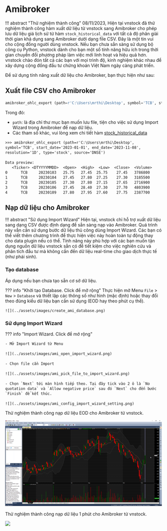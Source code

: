 # Amibroker

!!! abstract "Thử nghiệm thành công"
    08/11/2023, Hiện tại vnstock đã thử nghiệm thành công hàm xuất dữ liệu từ vnstock sang Amibroker cho phép lưu dữ liệu giá lịch sử từ hàm `stock_historical_data` với tất cả độ phân giải thời gian khả dụng sang Amibroker dưới dạng file CSV. Đây là một tin vui cho cộng đồng người dùng vnstock. Nếu bạn chưa sẳn sàng sử dụng bộ công cụ Python, vnstock dành cho bạn một số tính năng hữu ích trong thời gian chuyển đổi phương pháp làm việc mới linh hoạt và hiệu quả hơn. vnstock chào đón tất cả các bạn với mọi trình độ, kinh nghiệm khác nhau để xây dựng cộng đồng đầu tư chứng khoán Việt Nam ngày càng phát triển.

Để sử dụng tính năng xuất dữ liệu cho Amibroker, bạn thực hiện như sau:

## Xuất file CSV cho Amibroker

```python
amibroker_ohlc_export (path=r'C:\Users\mrthi\Desktop', symbol='TCB', start_date='2023-01-01', end_date='2023-11-08', resolution='1D', type='stock', source='DNSE')
```

Trong đó:

- `path`: là địa chỉ thư mục bạn muốn lưu file, tiện cho việc sử dụng Import Wizard trong Amibroker để nạp dữ liệu.
- Các tham số khác, vui lòng xem chi tiết hàm [stock_historical_data](https://docs.vnstock.site/functions/technical/#truy-xuat-du-lieu-gia-lich-su)

```shell
>>> amibroker_ohlc_export (path=r'C:\Users\mrthi\Desktop', symbol='TCB', start_date='2023-01-01', end_date='2023-11-08', resolution='1D', type='stock', source='DNSE')

Data preview:
   <Ticker> <DTYYYYMMDD>  <Open>  <High>  <Low>  <Close>  <Volume>
0      TCB     20230103   25.75   27.45  25.75    27.45   3786800
1      TCB     20230104   27.45   27.80  27.25    27.30   3185500
2      TCB     20230105   27.30   27.80  27.15    27.65   2716900
3      TCB     20230106   27.45   28.40  27.30    27.70   4803900
4      TCB     20230109   27.80   27.95  27.60    27.75   2387700
```

## Nạp dữ liệu cho Amibroker

!!! abstract "Sử dụng Import Wizard"
    Hiện tại, vnstock chỉ hỗ trợ xuất dữ liệu sang dạng CSV được định dạng để sẳn sàng nạp vào Amibroker. Quá trình này vẫn cần sử dụng bước dữ liệu thủ công dùng Import Wizard. Các bạn có thể viết thêm chương trình để thực hiện việc này hoàn toàn tự động thay cho data plugin nếu có thể. Tính năng này phù hợp với các bạn muốn tận dụng nguồn dữ liệu vnstock sẵn có để tiết kiệm cho việc nghiên cứu và phân tích đầu tư mà không cần đến dữ liệu real-time cho giao dịch thực tế (như phái sinh).

### Tạo database

Áp dụng nếu bạn chưa tạo sẵn cơ sở dữ liệu.

??? info "Khởi tạo Database. Click để mở rộng"
    Thực hiện mở Menu `File` > `New` > `Database` và thiết lập các thông số như hình (mặc định) hoặc thay đổi theo đúng kiểu dữ liệu bạn cần sử dụng (EOD hay theo phút cụ thể).

    ![](../assets/images/create_ami_database.png)

### Sử dụng Import Wizard

??? info "Import Wizard. Click để mở rộng"

    - Mở Import Wizard từ Menu

    ![](../assets/images/ami_open_import_wizard.png)

    - Chọn file cần Import

    ![](../assets/images/ami_pick_file_to_import_wizard.png)

    - Chọn `Next` tới màn hình tiếp theo. Tại đây tick vào 2 ô là `No quotation data` và `Allow negative price` sau đó `Next` cho đến bước `Finish` để kết thúc.

    ![](../assets/images/ami_config_import_wizard_setting.png)

Thử nghiệm thành công nạp dữ liệu EOD cho Amibroker từ vnstock.

![](../assets/images/EOD_ohlccdata_amibroker_TCB.png)

Thử nghiệm thành công nạp dữ liệu 1 phút cho Amibroker từ vnstock.

![](../assets/images/1_min_ohlccdata_amibroker_TCB.png)